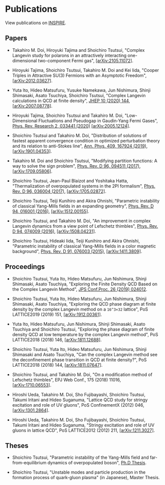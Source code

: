 # Publications
View publications on [INSPIRE](https://inspirehep.net/author/profile/S.Tsutsui.1?ln=ja).

## Papers
- Takahiro M. Doi, Hiroyuki Tajima and Shoichiro Tsutsui, "Complex Langevin study for polarons in an attractively interacting one-dimensional two-component Fermi gas", [[arXiv:2105.11072]](https://arxiv.org/abs/2105.11072).

- Hiroyuki Tajima, Shoichiro Tsutsui, Takahiro M. Doi and Kei Iida, "Cooper Triples in Attractive SU(3) Fermions with an Asymptotic Freedom", [[arXiv:2012.03627]](https://arxiv.org/abs/2012.03627).

- Yuta Ito, Hideo Matsufuru, Yusuke Namekawa, Jun Nishimura, Shinji Shimasaki, Asato Tsuchiya, Shoichiro Tsutsui, "Complex Langevin calculations in QCD at finite density", [JHEP 10 (2020) 144](https://doi.org/10.1007/JHEP10(2020)144), [[arXiv:2007.08778]](https://arxiv.org/abs/2007.08778).

- Hiroyuki Tajima, Shoichiro Tsutsui and Takahiro M. Doi, "Low-Dimensional Fluctuations and Pseudogap in Gaudin-Yang Fermi Gases", [Phys. Rev. Research 2, 033441 (2020)](https://doi.org/10.1103/PhysRevResearch.2.033441) [[arXiv:2005.12124]](https://arxiv.org/abs/2005.12124).

- Shoichiro Tsutsui and Takahiro M. Doi, "Distribution of solutions of fastest apparent convergence condition in optimized perturbation theory and its relation to anti-Stokes line", [Ann. Phys. 409, 167924 (2019)](https://doi.org/10.1016/j.aop.2019.167924), [[arXiv:1901.04353]](https://arxiv.org/abs/1901.04353).

- Takahiro M. Doi and Shoichiro Tsutsui, "Modifying partition functions: A way to solve the sign problem", [Phys. Rev. D 96, 094511 (2017)](https://dx.doi.org/10.1103/PhysRevD.96.094511), [[arXiv:1709.05806]](https://arxiv.org/abs/1709.05806).

- Shoichiro Tsutsui, Jean-Paul Blaizot and Yoshitaka Hatta, "Thermalization of overpopulated systems in the 2PI formalism", [Phys. Rev. D 96, 036004 (2017)](https://dx.doi.org/10.1103/PhysRevD.96.036004), [[arXiv:1705.02872]](https://arxiv.org/abs/1705.02872).

- Shoichiro Tsutsui, Teiji Kunihiro and Akira Ohnishi, "Parametric instability of classical Yang-Mills fields in an expanding geometry", [Phys. Rev. D 94, 016001 (2016)](https://dx.doi.org/10.1103/PhysRevD.94.016001), [[arXiv:1512.00155]](https://arxiv.org/abs/1512.00155).

- Shoichiro Tsutsui, and Takahiro M. Doi, "An improvement in complex Langevin dynamics from a view point of Lefschetz thimbles", [Phys. Rev. D 94, 074009 (2016)](https://dx.doi.org/10.1103/PhysRevD.94.074009), [[arXiv:1508.04231]](https://arxiv.org/abs/1508.04231).

- Shoichiro Tsutsui, Hideaki Iida, Teiji Kunihiro and Akira Ohnishi, "Parametric instability of classical Yang-Mills fields in a color magnetic background", [Phys. Rev. D 91, 076003 (2015)](https://dx.doi.org/10.1103/PhysRevD.91.076003), [[arXiv:1411.3809]](https://arxiv.org/abs/1411.3809).


## Proceedings
- Shoichiro Tsutsui, Yuta Ito, Hideo Matsufuru, Jun Nishimura, Shinji Shimasaki, Asato Tsuchiya, "Exploring the Finite Density QCD Based on the Complex Langevin Method", [JPS Conf.Proc. 26 (2019) 024012](https://doi.org/10.7566/JPSCP.26.024012).

- Shoichiro Tsutsui, Yuta Ito, Hideo Matsufuru, Jun Nishimura, Shinji Shimasaki, Asato Tsuchiya, "Exploring the QCD phase diagram at finite density by the complex Langevin method on a ``16^3×32`` lattice", PoS LATTICE2019 (2019) 151, [[arXiv:1912.00361]](https://arxiv.org/abs/1912.00361).

- Yuta Ito, Hideo Matsufuru, Jun Nishimura, Shinji Shimasaki, Asato Tsuchiya and Shoichiro Tsutsui, "Exploring the phase diagram of finite density QCD at low temperature by the complex Langevin method", PoS LATTICE2018 (2018) 146, [[arXiv:1811.12688]](https://arxiv.org/abs/1811.12688).

- Shoichiro Tsutsui, Yuta Ito, Hideo Matsufuru, Jun Nishimura, Shinji Shimasaki and Asato Tsuchiya, "Can the complex Langevin method see the deconfinement phase transition in QCD at finite density?", PoS LATTICE2018 (2018) 144, [[arXiv:1811.07647]](https://arxiv.org/abs/1811.07647).

- Shoichiro Tsutsui, and Takahiro M. Doi, "On a modification method of Lefschetz thimbles", EPJ Web Conf., 175 (2018) 11016, [[arXiv:1710.06553]](https://arxiv.org/abs/1710.06553).

- Hiroshi Ueda, Takahiro M. Doi, Sho Fujibayashi, Shoichiro Tsutsui, Takumi Iritani and Hideo Suganuma, "Lattice QCD study for stringy excitation and role of UV gluons", PoS ConfinementX (2012) 046, [[arXiv:1301.2864]](https://arxiv.org/abs/1301.2864).

- Hiroshi Ueda, Takahiro M. Doi, Sho Fujibayashi, Shoichiro Tsutsui, Takumi Iritani and Hideo Suganuma, "Stringy excitation and role of UV gluons in lattice QCD", PoS LATTICE2012 (2012) 211, [[arXiv:1211.3027]](https://arxiv.org/abs/1211.3027).


## Theses
- Shoichiro Tsutsui, "Parametric instability of the Yang-Mills field and far-from-equilibrium dynamics of overpopulated boson", [Ph.D Thesis](https://repository.kulib.kyoto-u.ac.jp/dspace/handle/2433/225398).

- Shoichiro Tsutsui, "Unstable modes and particle production in the formation process of quark-gluon plasma" (in Japanese), Master Thesis.
